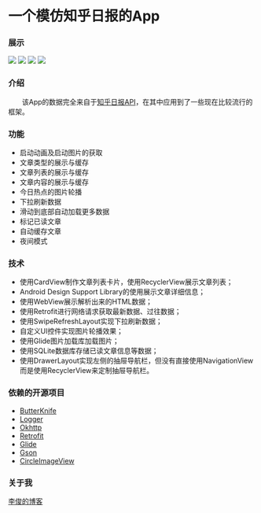 # 一个模仿知乎日报的App

### 展示
![](https://github.com/Jun2011/ZhiLiaoDaily/raw/master/images/app_show_1.gif)
![](https://github.com/Jun2011/ZhiLiaoDaily/raw/master/images/app_show_2.gif)
![](https://github.com/Jun2011/ZhiLiaoDaily/raw/master/images/app_show_3.gif)
![](https://github.com/Jun2011/ZhiLiaoDaily/raw/master/images/app_show_4.gif)

### 介绍
　　该App的数据完全来自于[知乎日报API](https://github.com/iKrelve/KuaiHu/blob/master/%E7%9F%A5%E4%B9%8E%E6%97%A5%E6%8A%A5API.md)，在其中应用到了一些现在比较流行的框架。

### 功能
* 启动动画及启动图片的获取
* 文章类型的展示与缓存
* 文章列表的展示与缓存
* 文章内容的展示与缓存
* 今日热点的图片轮播
* 下拉刷新数据
* 滑动到底部自动加载更多数据
* 标记已读文章
* 自动缓存文章
* 夜间模式

### 技术
* 使用CardView制作文章列表卡片，使用RecyclerView展示文章列表；
* Android Design Support Library的使用展示文章详细信息；
* 使用WebView展示解析出来的HTML数据；
* 使用Retrofit进行网络请求获取最新数据、过往数据；
* 使用SwipeRefreshLayout实现下拉刷新数据；
* 自定义UI控件实现图片轮播效果；
* 使用Glide图片加载库加载图片；
* 使用SQLite数据库存储已读文章信息等数据；
* 使用DrawerLayout实现左侧的抽屉导航栏，但没有直接使用NavigationView而是使用RecyclerView来定制抽屉导航栏。

### 依赖的开源项目
* [ButterKnife](https://github.com/JakeWharton/butterknife)
* [Logger](https://github.com/orhanobut/logger)
* [Okhttp](https://github.com/square/okhttp)
* [Retrofit](https://github.com/square/retrofit)
* [Glide](https://github.com/bumptech/glide)
* [Gson](https://github.com/google/gson)
* [CircleImageView](https://github.com/hdodenhof/CircleImageView)

### 关于我
[李俊的博客](http://www.jianshu.com/users/32702f750012/latest_articles)
